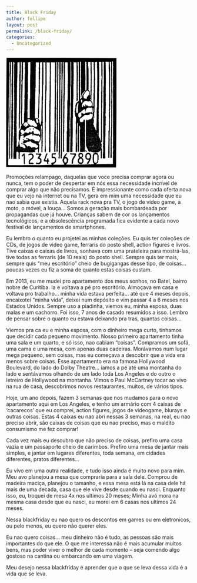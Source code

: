 ```yaml
---
title: Black Friday
author: fellipe
layout: post
permalink: /black-friday/
categories:
  - Uncategorized
---
```

[<img class="size-medium wp-image-304 aligncenter" alt="consumismo" src="/img/posts/2014/11/consumismo-300x298.jpg" width="300" height="298" />][1]

Promoções relampago, daquelas que voce precisa comprar agora ou nunca, tem o poder de despertar em nós essa necessidade incrível de comprar algo que não precisamos. É impressionante como cada oferta nova que eu vejo na internet ou na TV, gera em mim uma necessidade que eu nao sabia que existia. Aquela rack nova pra TV, o jogo de video game, a moto, o móvel, a louça&#8230; Somos a geração mais bombardeada por propagandas que já houve. Crianças sabem de cor os lançamentos tecnológicos, e a obsolescência programada fica evidente a cada novo festival de lançamentos de smartphones.

Eu lembro o quanto eu projetei as minhas coleções. Eu quis ter coleções de CDs, de jogos de video game, ferraris do posto shell, action figures e livros. Tive caixas e caixas de livros, sonhava com uma prateleira para mostrá-las, tive todas as ferraris (de 10 reais) do posto shell. Sempre quis ter mais, sempre quis &#8220;meu escritório&#8221; cheio de bugigangas desse tipo, de coisas&#8230; poucas vezes eu fiz a soma de quanto estas coisas custam.

Em 2013, eu me mudei pro apartamento dos meus sonhos, no Batel, bairro nobre de Curitiba. Ia e voltava a pé pro escritório. Almoçava em casa e voltava pro trabalho&#8230; minha vida estava perfeita&#8230; até que 4 meses depois, encaixotei &#8220;minha vida&#8221;, deixei num depósito e vim passar 4 a 6 meses nos Estados Unidos. Sempre uso a piadinha, viemos eu, minha esposa, duas malas e um cachorro. Foi isso, 7 anos de casado resumidos a isso. Lembro de pensar sobre o quanto eu estava deixando pra tras, quantas coisas&#8230;

Viemos pra ca eu e minha esposa, com o dinheiro mega curto, tínhamos que decidir cada pequeno movimento. Nosso primeiro apartamento tinha uma sala e um quarto, e só isso, nao cabiam &#8220;coisas&#8221;. Compramos um sofá, uma cama e uma mesa, com apenas duas cadeiras. Morávamos num lugar mega pequeno, sem coisas, mas eu começava a descobrir que a vida era menos sobre coisas. Esse apartamento era na famosa Hollywood Boulevard, do lado do Dolby Theatre&#8230; íamos a pé até uma montanha do lado e sentávamos olhando de um lado toda Los Angeles e do outro o letreiro de Hollywood na montanha. Vimos o Paul McCartney tocar ao vivo na rua de casa, descobrimos novos restaurantes, muitos, de vários tipos.

Hoje, um ano depois, fazem 3 semanas que nos mudamos para o novo apartamento aqui em Los Angeles, e tenho um armário com 4 caixas de &#8216;cacarecos&#8217; que eu comprei, action figures, jogos de videogame, blurays e outras coisas. Estas 4 caixas eu nao abri nessas 3 semanas, na real, eu nao preciso abrir, são caixas de coisas que eu nao preciso, mas o maldito consumismo me fez comprar!

Cada vez mais eu descubro que não preciso de coisas, prefiro uma casa vazia e um passaporte cheio de carimbos. Prefiro uma mesa de jantar mais simples, e jantar em lugares diferentes, toda semana, em cidades diferentes, pratos diferentes&#8230;

Eu vivo em uma outra realidade, e tudo isso ainda é muito novo para mim. Meu avo planejou a mesa que compraria para a sala dele. Comprou de madeira maciça, planejou o tamanho, e essa mesa está lá na casa dele há mais de uma decada, casa que ele vive desde quando eu nasci. Enquanto isso, eu, troquei de mesa 4x nos ultimos 20 meses; Minha avó mora na mesma casa desde que eu nasci, eu morei em 6 casas nos ultimos 24 meses.

Nessa blackfriday eu nao quero os descontos em games ou em eletronicos, ou pelo menos, eu quero não querer eles.

Eu nao quero coisas&#8230; meu dinheiro não é tudo, as pessoas são mais importantes do que ele. O que me interessa não é mais acumular muitos bens, mas poder viver o melhor de cada momento &#8211; seja comendo algo gostoso na cantina ou embarcando em uma viagem.

Meu desejo nessa blackfriday é aprender que o que se leva dessa vida é a vida que se leva.

 [1]: /img/posts/2014/11/consumismo.jpg